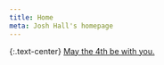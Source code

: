 ```yaml
---
title: Home
meta: Josh Hall's homepage
---
```

{:.text-center}
[May the 4th be with you.](starfield)